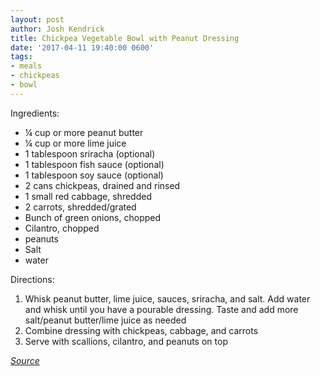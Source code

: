 ```yaml
---
layout: post
author: Josh Kendrick
title: Chickpea Vegetable Bowl with Peanut Dressing
date: '2017-04-11 19:40:00 0600'
tags:
- meals
- chickpeas
- bowl
---
```


Ingredients:
* ¼ cup or more peanut butter
* ¼ cup or more lime juice
* 1 tablespoon sriracha (optional)
* 1 tablespoon fish sauce (optional)
* 1 tablespoon soy sauce (optional)
* 2 cans chickpeas, drained and rinsed
* 1 small red cabbage, shredded
* 2 carrots, shredded/grated
* Bunch of green onions, chopped
* Cilantro, chopped
* peanuts
* Salt
* water

Directions:
1. Whisk peanut butter, lime juice, sauces, sriracha, and salt. Add water and whisk until you have a pourable dressing. Taste and add more salt/peanut butter/lime juice as needed
2. Combine dressing with chickpeas, cabbage, and carrots
3. Serve with scallions, cilantro, and peanuts on top

*[Source](https://food52.com/recipes/67751-chickpea-vegetable-bowl-with-peanut-dressing)*